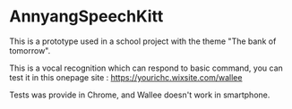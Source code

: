 # AnnyangSpeechKitt

This is a prototype used in a school project with the theme "The bank of tomorrow".

This is a vocal recognition which can respond to basic command, you can test it in this onepage site :
https://yourichc.wixsite.com/wallee

Tests was provide in Chrome, and Wallee doesn't work in smartphone.

